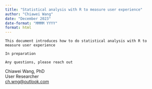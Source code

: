 ```yaml
---
title: "Statistical analysis with R to measure user experience"
author: "Chiawei Wang"
date: "December 2023"
date-format: "MMMM YYYY"
format: html
---
```


`This document introduces how to do statistical analysis with R to measure user experience`

`In preparation`

`Any questions, please reach out`

Chiawei Wang, PhD\
User Researcher\
[ch.wng\@outlook.com](mailto:ch.wng@outlook.com)
